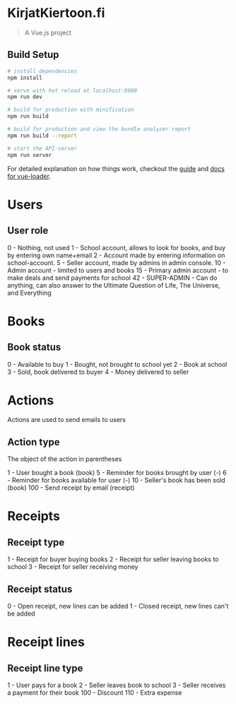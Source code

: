 # KirjatKiertoon.fi

> A Vue.js project

## Build Setup

``` bash
# install dependencies
npm install

# serve with hot reload at localhost:8080
npm run dev

# build for production with minification
npm run build

# build for production and view the bundle analyzer report
npm run build --report

# start the API-server
npm run server
```

For detailed explanation on how things work, checkout the [guide](http://vuejs-templates.github.io/webpack/) and [docs for vue-loader](http://vuejs.github.io/vue-loader).


# Users

## User role

0 - Nothing, not used
1 - School account, allows to look for books, and buy by entering own name+email
2 - Account made by entering information on school-account.
5 - Seller account, made by admins in admin console.
10 - Admin account - limited to users and books
15 - Primary admin account - to make deals and send payments for school
42 - SUPER-ADMIN - Can do anything, can also answer to the Ultimate Question of Life, The Universe, and Everything


# Books

## Book status

0 - Available to buy
1 - Bought, not brought to school yet
2 - Book at school
3 - Sold, book delivered to buyer
4 - Money delivered to seller


# Actions

Actions are used to send emails to users

## Action type
The object of the action in parentheses

1   - User bought a book                    (book)
5   - Reminder for books brought by user    (-)
6   - Reminder for books available for user (-)
10  - Seller's book has been sold           (book)
100 - Send receipt by email                 (receipt)


# Receipts

## Receipt type

1 - Receipt for buyer buying books
2 - Receipt for seller leaving books to school
3 - Receipt for seller receiving money

## Receipt status

0 - Open receipt, new lines can be added
1 - Closed receipt, new lines can't be added


# Receipt lines

## Receipt line type

1 - User pays for a book
2 - Seller leaves book to school
3 - Seller receives a payment for their book
100 - Discount
110 - Extra expense

